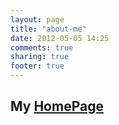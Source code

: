 ```yaml
---
layout: page
title: "about-me"
date: 2012-05-05 14:25
comments: true
sharing: true
footer: true
---
```


## My <a href="http://bkvirendra.github.com/virendra">HomePage</a>